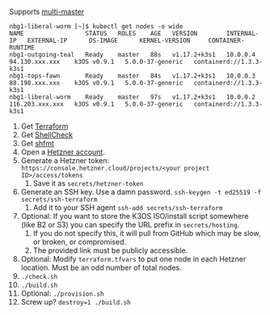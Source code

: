 Supports [multi-master](https://rancher.com/docs/k3s/latest/en/installation/ha-embedded/)
```
nbg1-liberal-worm [~]$ kubectl get nodes -o wide
NAME                 STATUS   ROLES    AGE   VERSION        INTERNAL-IP   EXTERNAL-IP      OS-IMAGE      KERNEL-VERSION     CONTAINER-RUNTIME
nbg1-outgoing-teal   Ready    master   88s   v1.17.2+k3s1   10.0.0.4      94.130.xxx.xxx    k3OS v0.9.1   5.0.0-37-generic   containerd://1.3.3-k3s1
nbg1-tops-fawn       Ready    master   84s   v1.17.2+k3s1   10.0.0.3      88.198.xxx.xxx    k3OS v0.9.1   5.0.0-37-generic   containerd://1.3.3-k3s1
nbg1-liberal-worm    Ready    master   97s   v1.17.2+k3s1   10.0.0.2      116.203.xxx.xxx   k3OS v0.9.1   5.0.0-37-generic   containerd://1.3.3-k3s1
```

1. Get [Terraform](https://www.terraform.io/downloads.html)
1. Get [ShellCheck](https://www.shellcheck.net/)
1. Get [shfmt](https://github.com/mvdan/sh)
1. Open a [Hetzner account](https://www.hetzner.com/).
1. Generate a Hetzner token: `https://console.hetzner.cloud/projects/<your project ID>/access/tokens`
	1. Save it as `secrets/hetzner-token`
1. Generate an SSH key. Use a damn password. `ssh-keygen -t ed25519 -f secrets/ssh-terraform`
	1. Add it to your SSH agent `ssh-add secrets/ssh-terraform`
1. Optional: If you want to store the K3OS ISO/install script somewhere (like B2 or S3) you can specify the URL prefix in `secrets/hosting`.
	1. If you do not specify this, it will pull from GitHub which may be slow, or broken, or compromised.
	1. The provided link must be publicly accessible.
1. Optional: Modify `terraform.tfvars` to put one node in each Hetzner location. Must be an odd number of total nodes.
1. `./check.sh`
1. `./build.sh`
1. Optional: `./provision.sh`
1. Screw up? `destroy=1 ./build.sh`

